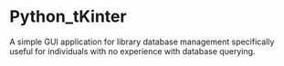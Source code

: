 # Python_tKinter
A simple GUI application for library database management specifically useful for individuals with no experience with database querying.
